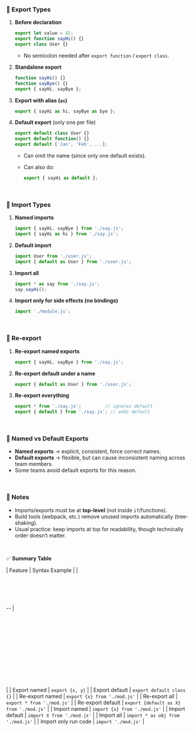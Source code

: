 

### 📌 Export Types

1. **Before declaration**

   ```js
   export let value = 42;
   export function sayHi() {}
   export class User {}
   ```

   * No semicolon needed after `export function` / `export class`.

2. **Standalone export**

   ```js
   function sayHi() {}
   function sayBye() {}
   export { sayHi, sayBye };
   ```

3. **Export with alias (`as`)**

   ```js
   export { sayHi as hi, sayBye as bye };
   ```

4. **Default export** (only one per file)

   ```js
   export default class User {}
   export default function() {}
   export default ['Jan', 'Feb', ...];
   ```

   * Can omit the name (since only one default exists).
   * Can also do:

     ```js
     export { sayHi as default };
     ```

<br>

### 📌 Import Types

1. **Named imports**

   ```js
   import { sayHi, sayBye } from './say.js';
   import { sayHi as hi } from './say.js';
   ```

2. **Default import**

   ```js
   import User from './user.js';
   import { default as User } from './user.js';
   ```

3. **Import all**

   ```js
   import * as say from './say.js';
   say.sayHi();
   ```

4. **Import only for side effects (no bindings)**

   ```js
   import './module.js';
   ```

<br>

### 📌 Re-export

1. **Re-export named exports**

   ```js
   export { sayHi, sayBye } from './say.js';
   ```
2. **Re-export default under a name**

   ```js
   export { default as User } from './user.js';
   ```
3. **Re-export everything**

   ```js
   export * from './say.js';         // ignores default
   export { default } from './say.js'; // adds default
   ```

<br>

### 📌 Named vs Default Exports

* **Named exports** → explicit, consistent, force correct names.
* **Default exports** → flexible, but can cause inconsistent naming across team members.
* Some teams avoid default exports for this reason.

<br>

### 📌 Notes

* Imports/exports must be at **top-level** (not inside `if`/functions).
* Build tools (webpack, etc.) remove unused imports automatically (tree-shaking).
* Usual practice: keep imports at top for readability, though technically order doesn’t matter.

<br>

✅ **Summary Table**

| Feature              | Syntax Example                          |
| <br><br><br><br><br><br>-- | <br><br><br><br><br><br><br><br><br><br><br><br><br> |
| Export named         | `export {x, y}`                         |
| Export default       | `export default class {}`               |
| Re-export named      | `export {x} from './mod.js'`            |
| Re-export all        | `export * from './mod.js'`              |
| Re-export default    | `export {default as X} from './mod.js'` |
| Import named         | `import {x} from './mod.js'`            |
| Import default       | `import X from './mod.js'`              |
| Import all           | `import * as obj from './mod.js'`       |
| Import only run code | `import './mod.js'`                     |
